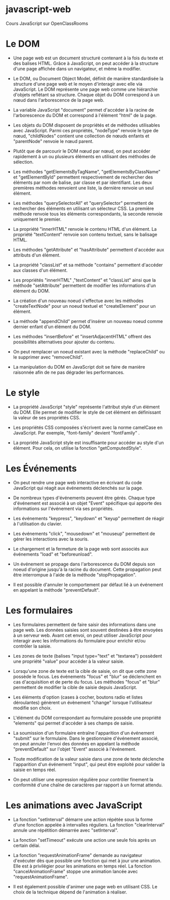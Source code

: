 # javascript-web
Cours JavaScript sur OpenClassRooms

# Le DOM

* Une page web est un document structuré contenant à la fois du texte et des balises HTML. Grâce à JavaScript, on peut accéder à la structure d'une page affichée dans un navigateur, et même la modifier.

* Le DOM, ou Document Object Model, définit de manière standardisée la structure d'une page web et le moyen d'interagir avec elle via JavaScript. Le DOM représente une page web comme une hiérarchie d'objets reflétant sa structure. Chaque objet du DOM correspond à un nœud dans l'arborescence de la page web.

* La variable JavaScript "document" permet d'accéder à la racine de l'arborescence du DOM et correspond à l'élément "html" de la page.

* Les objets du DOM disposent de propriétés et de méthodes utilisables avec JavaScript. Parmi ces propriétés, "nodeType" renvoie le type de nœud, "childNodes" contient une collection de nœuds enfants et "parentNode" renvoie le nœud parent.

* Plutôt que de parcourir le DOM nœud par nœud, on peut accéder rapidement à un ou plusieurs éléments en utilisant des méthodes de sélection.

* Les méthodes "getElementsByTagName", "getElementsByClassName" et "getElementById" permettent respectivement de rechercher des éléments par nom de balise, par classe et par identifiant. Les deux premières méthodes renvoient une liste, la dernière renvoie un seul élément.

* Les méthodes "querySelectorAll" et "querySelector" permettent de rechercher des éléments en utilisant un sélecteur CSS. La première méthode renvoie tous les éléments correspondants, la seconde renvoie uniquement le premier.

* La propriété "innerHTML" renvoie le contenu HTML d'un élément. La propriété "textContent" renvoie son contenu textuel, sans le balisage HTML.

* Les méthodes "getAttribute" et "hasAttribute" permettent d'accéder aux attributs d'un élément.

* La propriété "classList" et sa méthode "contains" permettent d'accéder aux classes d'un élément.

* Les propriétés "innerHTML" ,"textContent" et "classList" ainsi que la méthode "setAttribute" permettent de modifier les informations d'un élément du DOM.

* La création d'un nouveau noeud s'effectue avec les méthodes "createTextNode" pour un noeud textuel et "createElement" pour un élément.

* La méthode "appendChild" permet d'insérer un nouveau noeud comme dernier enfant d'un élément du DOM.

* Les méthodes "insertBefore" et "insertAdjacentHTML" offrent des possibilités alternatives pour ajouter  du contenu.

* On peut remplacer un noeud existant avec la méthode "replaceChild" ou le supprimer avec "removeChild".

* La manipulation du DOM en JavaScript doit se faire de manière raisonnée afin de ne pas dégrader les performances.

# Le style

* La propriété JavaScript "style" représente l'attribut style d'un élément du DOM. Elle permet de modifier le style de cet élément en définissant la valeur de ses propriétés CSS.

* Les propriétés CSS composées s'écrivent avec la norme camelCase en JavaScript. Par exemple, "font-family" devient "fontFamily" .

* La propriété JavaScript style est insuffisante pour accéder au style d'un élément. Pour cela, on utilise la fonction "getComputedStyle".

# Les Événements

* On peut rendre une page web interactive en écrivant du code JavaScript qui réagit aux événements déclenchés sur la page.

* De nombreux types d'événements peuvent être gérés. Chaque type d'événement est associé à un objet "Event" spécifique qui apporte des informations sur l'événement via ses propriétés.

* Les événements "keypress", "keydown" et "keyup" permettent de réagir à l'utilisation du clavier.

* Les événements "click", "mousedown" et "mouseup" permettent de gérer les interactions avec la souris.

* Le chargement et la fermeture de la page web sont associés aux événements "load" et "beforeunload".

* Un événement se propage dans l'arborescence du DOM depuis son noeud d'origine jusqu'à la racine du document. Cette propagation peut être interrompue à l'aide de la méthode "stopPropagation".

* Il est possible d'annuler le comportement par défaut lié à un événement en appelant la méthode "preventDefault". 

# Les formulaires

* Les formulaires permettent de faire saisir des informations dans une page web. Les données saisies sont souvent destinées à être envoyées à un serveur web. Avant cet envoi, on peut utiliser JavaScript pour interagir avec les informations du formulaire pour enrichir et/ou contrôler la saisie.

* Les zones de texte (balises "input type="text" et "textarea") possèdent une propriété "value" pour accéder à la valeur saisie.

* Lorsqu'une zone de texte est la cible de saisie, on dit que cette zone possède le focus. Les événements "focus" et "blur" se déclenchent en cas d'acquisition et de perte du focus. Les méthodes "focus" et "blur" permettent de modifier la cible de saisie depuis JavaScript.

* Les éléments d'option (cases à cocher, boutons radio et listes déroulantes) génèrent un évènement "change" lorsque l'utilisateur modifie son choix. 

* L'élément du DOM correspondant au formulaire possède une propriété "elements" qui permet d'accéder à ses champs de saisie.

* La soumission d'un formulaire entraîne l'apparition d'un événement "submit" sur le formulaire. Dans le gestionnaire d'événement associé, on peut annuler l'envoi des données en appelant la méthode "preventDefault" sur l'objet "Event" associé à l'événement.

* Toute modification de la valeur saisie dans une zone de texte déclenche l'apparition d'un événement "input", qui peut être exploité pour valider la saisie en temps réel.

* On peut utiliser une expression régulière pour contrôler finement la conformité d'une chaîne de caractères par rapport à un format attendu.

# Les animations avec JavaScript

* La fonction "setInterval" démarre une action répétée sous la forme d'une fonction appelée à intervalles réguliers. La fonction "clearInterval" annule une répétition démarrée avec "setInterval".

* La fonction "setTimeout" exécute une action une seule fois après un certain délai.

* La fonction "requestAnimationFrame" demande au navigateur d'exécuter dès que possible une fonction qui met à jour une animation. Elle est à privilégier pour les animations en temps réel. La fonction "cancelAnimationFrame" stoppe une animation lancée avec "requestAnimationFrame".

* Il est également possible d'animer une page web en utilisant CSS. Le choix de la technique dépend de l'animation à réaliser.
